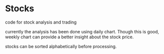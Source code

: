 # Stocks
code for stock analysis and trading

currently the analysis has been done using daily chart. Though this is good, weekly chart can provide a better insight about the stock price.

stocks can be sorted alphabetically before processing.
